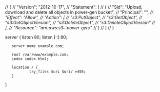 // {
// 	"Version": "2012-10-17",
// 	"Statement": [
// 		{
// 			"Sid": "Upload, download and delete all objects in power-gen bucket",
// 			"Principal": "*",
// 			"Effect": "Allow",
// 			"Action": [
// 			    "s3:PutObject",
//                 "s3:GetObject",
//                 "s3:GetObjectVersion",
//                 "s3:DeleteObject",
//                 "s3:DeleteObjectVersion"
// 			],
// 			"Resource": "arn:aws:s3:::power-gen/*"
// 		}
// 	]
// }


server {
       listen 80;
       listen [::]:80;

       server_name example.com;

       root /var/www/example.com;
       index index.html;

       location / {
               try_files $uri $uri/ =404;
       }
}